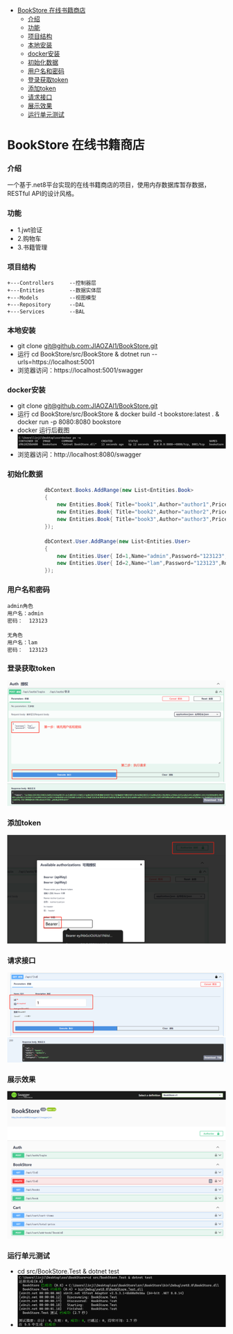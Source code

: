 <!-- TOC -->
- [BookStore 在线书籍商店](#bookstore-在线书籍商店)
    - [介绍](#介绍)
    - [功能](#功能)
    - [项目结构](#项目结构)
    - [本地安装](#本地安装)
    - [docker安装](#docker安装)
    - [初始化数据](#初始化数据)
    - [用户名和密码](#用户名和密码)
    - [登录获取token](#登录获取token)
    - [添加token](#添加token)
    - [请求接口](#请求接口)
    - [展示效果](#展示效果)
    - [运行单元测试](#运行单元测试)
<!-- /TOC -->
# BookStore 在线书籍商店
### 介绍
 一个基于.net8平台实现的在线书籍商店的项目，使用内存数据库暂存数据，RESTful API的设计风格。

### 功能
* 1.jwt验证
* 2.购物车
* 3.书籍管理

### 项目结构
```
+---Controllers     --控制器层
+---Entities        --数据实体层
+---Models          --视图模型
+---Repository      --DAL
+---Services        --BAL
```

### 本地安装
* git clone [git@github.com:JIAOZAI1/BookStore.git](https://github.com/JIAOZAI1/BookStore.git)
* 运行 cd BookStore/src/BookStore & dotnet run --urls=https://localhost:5001
* 浏览器访问：https://localhost:5001/swagger
  

### docker安装
* git clone [git@github.com:JIAOZAI1/BookStore.git](https://github.com/JIAOZAI1/BookStore.git)
* 运行 cd BookStore/src/BookStore & docker build -t bookstore:latest . & docker run -p 8080:8080 bookstore
* docker 运行后截图 ![alt text](image-2.png)
* 浏览器访问：http://localhost:8080/swagger

### 初始化数据
``` C#
            dbContext.Books.AddRange(new List<Entities.Book>
            {
                new Entities.Book{ Title="book1",Author="author1",Price=10d,Category="category1"},
                new Entities.Book{ Title="book2",Author="author2",Price=11d,Category="category2"},
                new Entities.Book{ Title="book3",Author="author3",Price=12d,Category="category3"},
            });

            dbContext.User.AddRange(new List<Entities.User>
            {
                new Entities.User{ Id=1,Name="admin",Password="123123",Role="admin"},
                new Entities.User{ Id=2,Name="lam",Password="123123",Role=""},
            });
```

### 用户名和密码
```
admin角色
用户名：admin
密码：  123123

无角色
用户名：lam
密码：  123123
```

### 登录获取token
![alt text](image-3.png)
![alt text](image-4.png)

### 添加token
![alt text](image-5.png)

### 请求接口
![alt text](image-6.png)
![alt text](image-7.png)
### 展示效果
![alt text](image.png)

### 运行单元测试
* cd src/BookStore.Test & dotnet test
* ![alt text](image-1.png)
